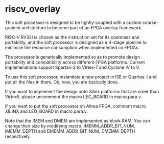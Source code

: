 # riscv_overlay

This soft processor is designed to be tightly-coupled with a custom coarse-grained architecture to become part of an FPGA overlay framework.

RISC-V RV32I is chosen as the instruction set for its openness and portability, and the soft processor is designed as a 4-stage pipeline to minimize the resource consumption when implemented on FPGAs.

The processor is generically implemented so as to promote design portability and compatibility across different FPGA platforms. Current implemenations support Spartan-3 to Virtex-7 and Cyclone IV to V.


To use this soft processor, instantiate a new project in ISE or Quartus II and put all the files in there. Ok, now, you are basically done.

If you want to implement the design onto Xilinx platforms that are order than Virtex5, please uncomment the macro LEG_BOARD in macro.para.v.

If you want to put the soft processor on Altrea FPGA, comment macro XILINX and LEG_BOARD in macro.para.v.

Note that the IMEM and DMEM are implemented as block RAM. You can change their size by modifying macro: IMEMM_ADDR_BIT_NUM, IMEMM_DEPTH and DMEMM_ADDR_BIT_NUM, DMEMM_DEPTH respectively.

